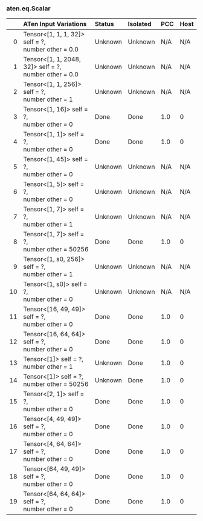 ### aten.eq.Scalar
|    | ATen Input Variations                                    | Status   | Isolated   | PCC   | Host   |
|---:|:---------------------------------------------------------|:---------|:-----------|:------|:-------|
|  0 | Tensor<[1, 1, 1, 32]> self = ?,<br>number other = 0.0    | Unknown  | Unknown    | N/A   | N/A    |
|  1 | Tensor<[1, 1, 2048, 32]> self = ?,<br>number other = 0.0 | Unknown  | Unknown    | N/A   | N/A    |
|  2 | Tensor<[1, 1, 256]> self = ?,<br>number other = 1        | Unknown  | Unknown    | N/A   | N/A    |
|  3 | Tensor<[1, 16]> self = ?,<br>number other = 0            | Done     | Done       | 1.0   | 0      |
|  4 | Tensor<[1, 1]> self = ?,<br>number other = 0             | Done     | Done       | 1.0   | 0      |
|  5 | Tensor<[1, 45]> self = ?,<br>number other = 0            | Unknown  | Unknown    | N/A   | N/A    |
|  6 | Tensor<[1, 5]> self = ?,<br>number other = 0             | Unknown  | Unknown    | N/A   | N/A    |
|  7 | Tensor<[1, 7]> self = ?,<br>number other = 1             | Unknown  | Unknown    | N/A   | N/A    |
|  8 | Tensor<[1, 7]> self = ?,<br>number other = 50256         | Done     | Done       | 1.0   | 0      |
|  9 | Tensor<[1, s0, 256]> self = ?,<br>number other = 1       | Unknown  | Unknown    | N/A   | N/A    |
| 10 | Tensor<[1, s0]> self = ?,<br>number other = 0            | Unknown  | Unknown    | N/A   | N/A    |
| 11 | Tensor<[16, 49, 49]> self = ?,<br>number other = 0       | Done     | Done       | 1.0   | 0      |
| 12 | Tensor<[16, 64, 64]> self = ?,<br>number other = 0       | Done     | Done       | 1.0   | 0      |
| 13 | Tensor<[1]> self = ?,<br>number other = 1                | Unknown  | Done       | 1.0   | 0      |
| 14 | Tensor<[1]> self = ?,<br>number other = 50256            | Unknown  | Done       | 1.0   | 0      |
| 15 | Tensor<[2, 1]> self = ?,<br>number other = 0             | Done     | Done       | 1.0   | 0      |
| 16 | Tensor<[4, 49, 49]> self = ?,<br>number other = 0        | Done     | Done       | 1.0   | 0      |
| 17 | Tensor<[4, 64, 64]> self = ?,<br>number other = 0        | Done     | Done       | 1.0   | 0      |
| 18 | Tensor<[64, 49, 49]> self = ?,<br>number other = 0       | Done     | Done       | 1.0   | 0      |
| 19 | Tensor<[64, 64, 64]> self = ?,<br>number other = 0       | Done     | Done       | 1.0   | 0      |

